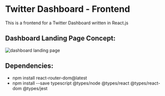 # Twitter Dashboard - Frontend

This is a frontend for a Twitter Dashboard written in React.js

## Dashboard Landing Page Concept:

![dashboard landing page](https://lh4.googleusercontent.com/dGIX-66DrWAb4rM9nOzBHjQ5qpmgYFqGWc6CDzC8vTebTgnKK4IlMDPHqwgXHOLHC91UfxB_2cVnlQ)

## Dependencies:

-   npm install react-router-dom@latest
-   npm install --save typescript @types/node @types/react @types/react-dom @types/jest
